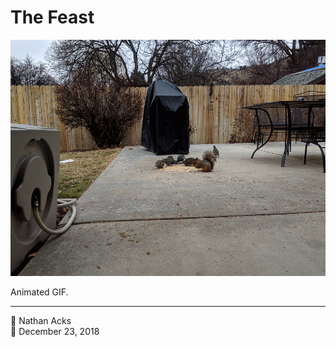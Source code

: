 # The Feast

![Squirrels and quail eating peanuts and bird seed on a patio in winter](assets/91b1b0b235b903fc1fe1f36695155ee8.webp)

Animated GIF.

- - - -

👤 Nathan Acks  
📅 December 23, 2018
